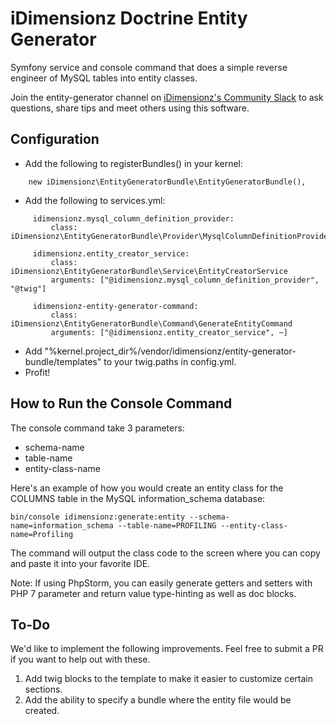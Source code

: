 # iDimensionz Doctrine Entity Generator
Symfony service and console command that does a simple reverse engineer of MySQL tables into entity classes.

Join the entity-generator channel on [iDimensionz's Community Slack](https://join.slack.com/t/idimensionz-community/shared_invite/enQtNDgyNTI2NTk5MTQwLWJhZTg0MGZiYzU4MWY0YzdmNzViZGNiYTY4MjU1YWYwOGFjYzM4ZGQ0MzFkZDEyYjQ1OTVmNDAxYmQ0Nzk5YjY) to ask questions, share tips and meet others using this software.
## Configuration
* Add the following to registerBundles() in your kernel:
```
    new iDimensionz\EntityGeneratorBundle\EntityGeneratorBundle(),
```
* Add the following to services.yml:
```
     idimensionz.mysql_column_definition_provider:
         class: iDimensionz\EntityGeneratorBundle\Provider\MysqlColumnDefinitionProvider
 
     idimensionz.entity_creator_service:
         class: iDimensionz\EntityGeneratorBundle\Service\EntityCreatorService
         arguments: ["@idimensionz.mysql_column_definition_provider", "@twig"]
 
     idimensionz-entity-generator-command:
         class: iDimensionz\EntityGeneratorBundle\Command\GenerateEntityCommand
         arguments: ["@idimensionz.entity_creator_service", ~]
```
* Add "%kernel.project_dir%/vendor/idimensionz/entity-generator-bundle/templates" to your twig.paths in config.yml. 
* Profit!

## How to Run the Console Command
The console command take 3 parameters:
* schema-name
* table-name
* entity-class-name

Here's an example of how you would create an entity class for the COLUMNS table in the MySQL information_schema database:
```
bin/console idimensionz:generate:entity --schema-name=information_schema --table-name=PROFILING --entity-class-name=Profiling
```

The command will output the class code to the screen where you can copy and paste it into your favorite IDE.

Note: If using PhpStorm, you can easily generate getters and setters with PHP 7 parameter and return value type-hinting as well as doc blocks. 
## To-Do
We'd like to implement the following improvements. Feel free to submit a PR if you want to help out with these.
1. Add twig blocks to the template to make it easier to customize certain sections.
1. Add the ability to specify a bundle where the entity file would be created.